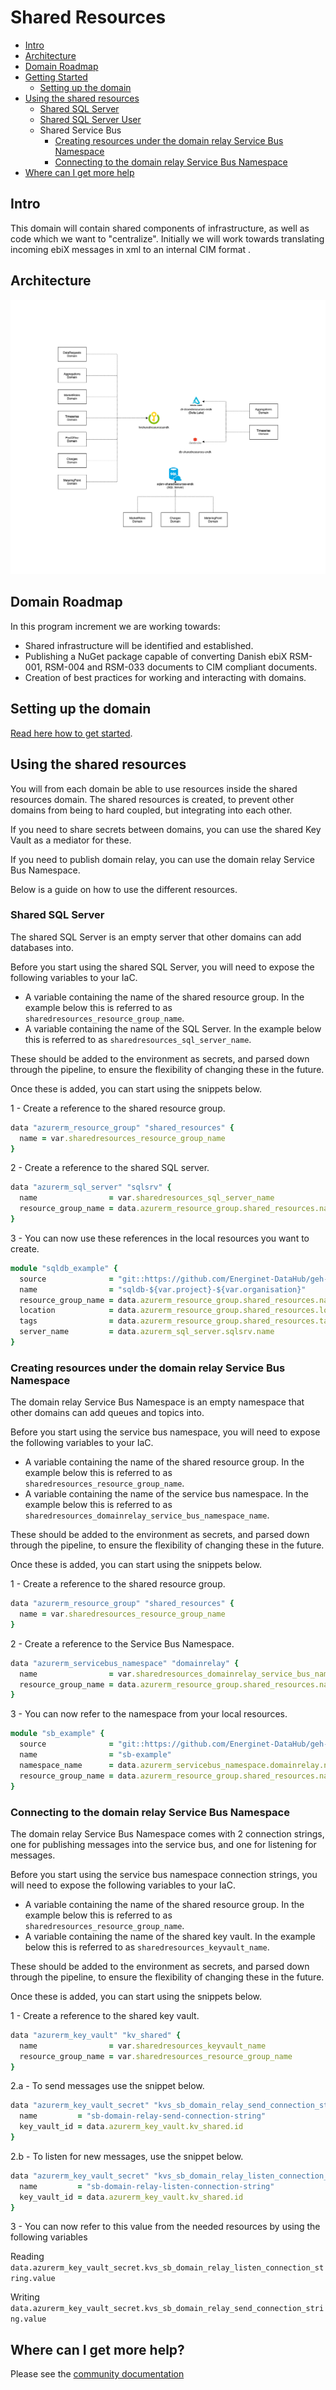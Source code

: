 # Shared Resources

- [Intro](#intro)
- [Architecture](#architecture)
- [Domain Roadmap](#domain-roadmap)
- [Getting Started](#getting-started)
    - [Setting up the domain](#setting-up-the-domain)
- [Using the shared resources](#using-the-shared-resources)
    - [Shared SQL Server](#shared-sql-server)
    - [Shared SQL Server User](#shared-sql-server-user)
    - Shared Service Bus
        - [Creating resources under the domain relay Service Bus Namespace](#creating-resources-under-the-integration-events-service-bus-namespace)
        - [Connecting to the domain relay Service Bus Namespace](#connecting-to-the-integration-events-service-bus-namespace)
- [Where can I get more help](#where-can-i-get-more-help)

## Intro

This domain will contain shared components of infrastructure, as well as code which we want to "centralize".
Initially we will work towards translating incoming ebiX messages in xml to an internal CIM format .

## Architecture

![design](ARCHITECTURE.png)

## Domain Roadmap

In this program increment we are working towards:

- Shared infrastructure will be identified and established.
- Publishing a NuGet package capable of converting Danish ebiX RSM-001, RSM-004 and RSM-033 documents to CIM compliant documents.
- Creation of best practices for working and interacting with domains.

## Setting up the domain

[Read here how to get started](https://github.com/Energinet-DataHub/green-energy-hub/blob/main/docs/getting-started.md).

## Using the shared resources

You will from each domain be able to use resources inside the shared resources domain.
The shared resources is created, to prevent other domains from being to hard coupled, but integrating into each other.

If you need to share secrets between domains, you can use the shared Key Vault as a mediator for these.

If you need to publish domain relay, you can use the domain relay Service Bus Namespace.

Below is a guide on how to use the different resources.

### Shared SQL Server

The shared SQL Server is an empty server that other domains can add databases into.

Before you start using the shared SQL Server, you will need to expose the following variables to your IaC.

- A variable containing the name of the shared resource group. In the example below this is referred to as `sharedresources_resource_group_name`.
- A variable containing the name of the SQL Server. In the example below this is referred to as `sharedresources_sql_server_name`.

These should be added to the environment as secrets, and parsed down through the pipeline, to ensure the flexibility of changing these in the future.

Once these is added, you can start using the snippets below.

1 - Create a reference to the shared resource group.

```ruby
data "azurerm_resource_group" "shared_resources" {
  name = var.sharedresources_resource_group_name
}
```

2 - Create a reference to the shared SQL server.

```ruby
data "azurerm_sql_server" "sqlsrv" {
  name                = var.sharedresources_sql_server_name
  resource_group_name = data.azurerm_resource_group.shared_resources.name
}
```

3 - You can now use these references in the local resources you want to create.

```ruby
module "sqldb_example" {
  source              = "git::https://github.com/Energinet-DataHub/geh-terraform-modules.git//sql-database?ref=REPLACE_WITH_CURRENT_VERSION"
  name                = "sqldb-${var.project}-${var.organisation}"
  resource_group_name = data.azurerm_resource_group.shared_resources.name
  location            = data.azurerm_resource_group.shared_resources.location
  tags                = data.azurerm_resource_group.shared_resources.tags
  server_name         = data.azurerm_sql_server.sqlsrv.name
}
```

<!-- ### Shared SQL Server User

To use the shared admin user for the server, you can refer to the keyvault secrets, using the Terraform Data Resource.
This will eventually be replaced by Azure AD Authentication.

```ruby
data "azurerm_key_vault_secret" "SHARED_RESOURCES_DB_ADMIN_NAME" {
  name         = "SHARED-RESOURCES-DB-ADMIN-NAME"
  key_vault_id = data.azurerm_key_vault.kv_shared.id
}

data "azurerm_key_vault_secret" "SHARED_RESOURCES_DB_ADMIN_PASSWORD" {
  name         = "SHARED-RESOURCES-DB-ADMIN-PASSWORD"
  key_vault_id = data.azurerm_key_vault.kv_shared.id
}
``` -->

### Creating resources under the domain relay Service Bus Namespace

The domain relay Service Bus Namespace is an empty namespace that other domains can add queues and topics into.

Before you start using the service bus namespace, you will need to expose the following variables to your IaC.

- A variable containing the name of the shared resource group. In the example below this is referred to as `sharedresources_resource_group_name`.
- A variable containing the name of the service bus namespace. In the example below this is referred to as `sharedresources_domainrelay_service_bus_namespace_name`.

These should be added to the environment as secrets, and parsed down through the pipeline, to ensure the flexibility of changing these in the future.

Once these is added, you can start using the snippets below.

1 - Create a reference to the shared resource group.

```ruby
data "azurerm_resource_group" "shared_resources" {
  name = var.sharedresources_resource_group_name
}
```

2 - Create a reference to the Service Bus Namespace.

```ruby
data "azurerm_servicebus_namespace" "domainrelay" {
  name                = var.sharedresources_domainrelay_service_bus_namespace_name
  resource_group_name = data.azurerm_resource_group.shared_resources.name
}
```

3 - You can now refer to the namespace from your local resources.

```ruby
module "sb_example" {
  source              = "git::https://github.com/Energinet-DataHub/geh-terraform-modules.git//azure/service-bus-queue?ref=REPLACE_WITH_CURRENT_VERSION"
  name                = "sb-example"
  namespace_name      = data.azurerm_servicebus_namespace.domainrelay.name
  resource_group_name = data.azurerm_resource_group.shared_resources.name
}
```

### Connecting to the domain relay Service Bus Namespace

The domain relay Service Bus Namespace comes with 2 connection strings, one for publishing messages into the service bus, and one for listening for messages.

Before you start using the service bus namespace connection strings, you will need to expose the following variables to your IaC.

- A variable containing the name of the shared resource group. In the example below this is referred to as `sharedresources_resource_group_name`.
- A variable containing the name of the shared key vault. In the example below this is referred to as `sharedresources_keyvault_name`.

These should be added to the environment as secrets, and parsed down through the pipeline, to ensure the flexibility of changing these in the future.

Once these is added, you can start using the snippets below.

1 - Create a reference to the shared key vault.

```ruby
data "azurerm_key_vault" "kv_shared" {
  name                = var.sharedresources_keyvault_name
  resource_group_name = var.sharedresources_resource_group_name
}
```

2.a - To send messages use the snippet below.

```ruby
data "azurerm_key_vault_secret" "kvs_sb_domain_relay_send_connection_string" {
  name         = "sb-domain-relay-send-connection-string"
  key_vault_id = data.azurerm_key_vault.kv_shared.id
}
```

2.b - To listen for new messages, use the snippet below.

```ruby
data "azurerm_key_vault_secret" "kvs_sb_domain_relay_listen_connection_string" {
  name         = "sb-domain-relay-listen-connection-string"
  key_vault_id = data.azurerm_key_vault.kv_shared.id
}
```

3 - You can now refer to this value from the needed resources by using the following variables

Reading
`data.azurerm_key_vault_secret.kvs_sb_domain_relay_listen_connection_string.value`

Writing
`data.azurerm_key_vault_secret.kvs_sb_domain_relay_send_connection_string.value`

## Where can I get more help?

Please see the [community documentation](https://github.com/Energinet-DataHub/green-energy-hub/blob/main/COMMUNITY.md)
